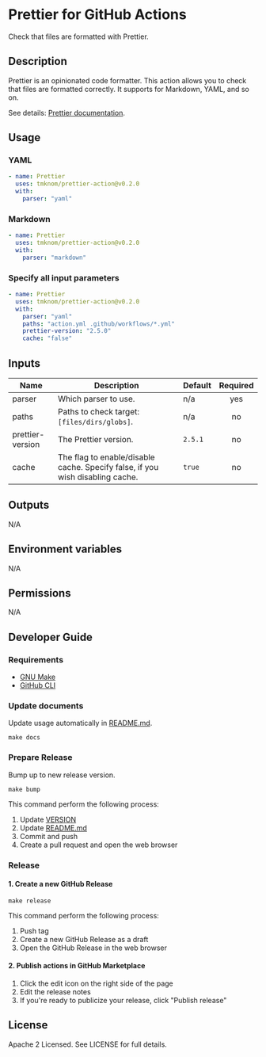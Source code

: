 # Prettier for GitHub Actions

Check that files are formatted with Prettier.

## Description

Prettier is an opinionated code formatter.
This action allows you to check that files are formatted correctly.
It supports for Markdown, YAML, and so on.

See details: [Prettier documentation](https://prettier.io/docs/en/).

## Usage

### YAML

```yaml
- name: Prettier
  uses: tmknom/prettier-action@v0.2.0
  with:
    parser: "yaml"
```

### Markdown

```yaml
- name: Prettier
  uses: tmknom/prettier-action@v0.2.0
  with:
    parser: "markdown"
```

### Specify all input parameters

```yaml
- name: Prettier
  uses: tmknom/prettier-action@v0.2.0
  with:
    parser: "yaml"
    paths: "action.yml .github/workflows/*.yml"
    prettier-version: "2.5.0"
    cache: "false"
```

## Inputs

| Name             | Description                                                                   | Default | Required |
| ---------------- | ----------------------------------------------------------------------------- | ------- | :------: |
| parser           | Which parser to use.                                                          | n/a     |   yes    |
| paths            | Paths to check target: `[files/dirs/globs]`.                                  | n/a     |    no    |
| prettier-version | The Prettier version.                                                         | `2.5.1` |    no    |
| cache            | The flag to enable/disable cache. Specify false, if you wish disabling cache. | `true`  |    no    |

## Outputs

N/A

## Environment variables

N/A

## Permissions

N/A

## Developer Guide

### Requirements

- [GNU Make](https://www.gnu.org/software/make/)
- [GitHub CLI](https://cli.github.com/)

### Update documents

Update usage automatically in [README.md](/README.md).

```shell
make docs
```

### Prepare Release

Bump up to new release version.

```shell
make bump
```

This command perform the following process:

1. Update [VERSION](/VERSION)
2. Update [README.md](/README.md)
3. Commit and push
4. Create a pull request and open the web browser

### Release

#### 1. Create a new GitHub Release

```shell
make release
```

This command perform the following process:

1. Push tag
2. Create a new GitHub Release as a draft
3. Open the GitHub Release in the web browser

#### 2. Publish actions in GitHub Marketplace

1. Click the edit icon on the right side of the page
2. Edit the release notes
3. If you're ready to publicize your release, click "Publish release"

## License

Apache 2 Licensed. See LICENSE for full details.
